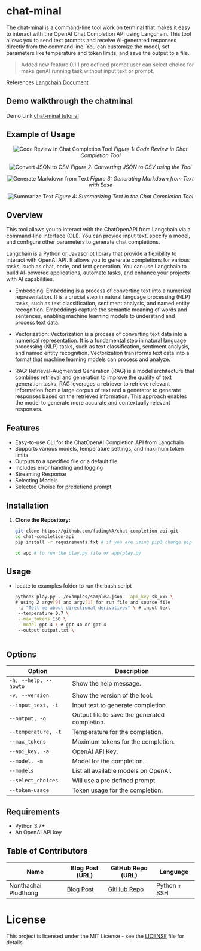 # chat-minal

The chat-minal is a command-line tool work on terminal that makes it easy to interact with the OpenAI Chat Completion API using Langchain. This tool allows you to send text prompts and receive AI-generated responses directly from the command line. You can customize the model, set parameters like temperature and token limits, and save the output to a file. 

> Added new feature 0.1.1 pre defined prompt user can select choice for make genAI running task without input text or prompt.

References [Langchain Document](https://api.python.langchain.com/en/latest/llms/langchain_openai.llms.base.OpenAI.html)

## Demo walkthrough the chatminal

Demo Link [chat-minal tutorial](https://youtu.be/NT175YPU-FY)

## Example of Usage

<center>

![Code Review in Chat Completion Tool](assets/code_reviews.png)
*Figure 1: Code Review in Chat Completion Tool*

![Convert JSON to CSV](assets/convert_json_tocsv.png)
*Figure 2: Converting JSON to CSV using the Tool*

![Generate Markdown from Text](assets/generate_markdown.png)
*Figure 3: Generating Markdown from Text with Ease*

![Summarize Text](assets/summarize_text.png)
*Figure 4: Summarizing Text in the Chat Completion Tool*

</center>


## Overview

This tool allows you to interact with the ChatOpenAPI from Langchain via a command-line interface (CLI). You can provide input text, specify a model, and configure other parameters to generate chat completions.

Langchain is a Python or Javascript library that provide a flexibility to interact with OpenAI API. It allows you to generate completions for various tasks, such as chat, code, and text generation. You can use Langchain to build AI-powered applications, automate tasks, and enhance your projects with AI capabilities.

- Embedding: Embedding is a process of converting text into a numerical representation. It is a crucial step in natural language processing (NLP) tasks, such as text classification, sentiment analysis, and named entity recognition. Embeddings capture the semantic meaning of words and sentences, enabling machine learning models to understand and process text data.

- Vectorization: Vectorization is a process of converting text data into a numerical representation. It is a fundamental step in natural language processing (NLP) tasks, such as text classification, sentiment analysis, and named entity recognition. Vectorization transforms text data into a format that machine learning models can process and analyze.

- RAG: Retrieval-Augmented Generation (RAG) is a model architecture that combines retrieval and generation to improve the quality of text generation tasks. RAG leverages a retriever to retrieve relevant information from a large corpus of text and a generator to generate responses based on the retrieved information. This approach enables the model to generate more accurate and contextually relevant responses.


## Features

- Easy-to-use CLI for the ChatOpenAI Completion API from Langchain
- Supports various models, temperature settings, and maximum token limits
- Outputs to a specified file or a default file
- Includes error handling and logging
- Streaming Response
- Selecting Models
- Selected Choise for predefiend prompt

## Installation

1. **Clone the Repository:**

   ```bash
   git clone https://github.com/fadingNA/chat-completion-api.git
   cd chat-completion-api
   pip install -r requirements.txt # if you are using pip3 change pip to pip3 instead.

   cd app # to run the play.py file or app/play.py
   ```

## Usage
- locate to examples folder to run the bash script

  ```bash
  python3 play.py ../examples/sample2.json --api_key sk_xxx \
  # using 2 argv[0] and argv[1] for run file and source file
   -i "Tell me about directional derivatives" \ # input text
   --temperature 0.7 \
   --max_tokens 150 \
   --model gpt-4 \ # gpt-4o or gpt-4 
   --output output.txt \
   
  ```

## Options

| Option               | Description                                         |
|----------------------|-----------------------------------------------------|
| `-h, --help, --howto`| Show the help message.                               |
| `-v, --version`      | Show the version of the tool.                        |
| `--input_text, -i`   | Input text to generate completion.                   |
| `--output, -o`       | Output file to save the generated completion.        |
| `--temperature, -t`  | Temperature for the completion.                      |
| `--max_tokens`       | Maximum tokens for the completion.                   |
| `--api_key, -a`      | OpenAI API Key.                                      |
| `--model, -m`        | Model for the completion.                            |
| `--models`           | List all available models on OpenAI.                 |
| `--select_choices`   | Will use a pre defined prompt                        |
| `--token-usage`     | Token usage for the completion.                      |

## Requirements

- Python 3.7+
- An OpenAI API key


## Table of Contributors

| Name          | Blog Post (URL)                  | GitHub Repo (URL)                       | Language    |
|---------------|---------------------------------|-----------------------------------------|-------------|
| Nonthachai Plodthong    | [Blog Post](https://dev.to/fadingna/open-source-development-187j) | [GitHub Repo](https://github.com/fadingNA/chat-completion-api) | Python + SSH |


# License
This project is licensed under the MIT License - see the [LICENSE](https://github.com/fadingNA/chat-completion-api/blob/main/LICENSE) file for details.
